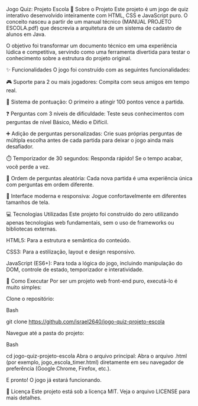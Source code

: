 Jogo Quiz: Projeto Escola
📖 Sobre o Projeto
Este projeto é um jogo de quiz interativo desenvolvido inteiramente com HTML, CSS e JavaScript puro. O conceito nasceu a partir de um manual técnico (MANUAL PROJETO ESCOLA.pdf) que descrevia a arquitetura de um sistema de cadastro de alunos em Java.

O objetivo foi transformar um documento técnico em uma experiência lúdica e competitiva, servindo como uma ferramenta divertida para testar o conhecimento sobre a estrutura do projeto original.

✨ Funcionalidades
O jogo foi construído com as seguintes funcionalidades:

🎮 Suporte para 2 ou mais jogadores: Compita com seus amigos em tempo real.

💯 Sistema de pontuação: O primeiro a atingir 100 pontos vence a partida.

❓ Perguntas com 3 níveis de dificuldade: Teste seus conhecimentos com perguntas de nível Básico, Médio e Difícil.

➕ Adição de perguntas personalizadas: Crie suas próprias perguntas de múltipla escolha antes de cada partida para deixar o jogo ainda mais desafiador.

⏱️ Temporizador de 30 segundos: Responda rápido! Se o tempo acabar, você perde a vez.

🔀 Ordem de perguntas aleatória: Cada nova partida é uma experiência única com perguntas em ordem diferente.

🎨 Interface moderna e responsiva: Jogue confortavelmente em diferentes tamanhos de tela.

💻 Tecnologias Utilizadas
Este projeto foi construído do zero utilizando apenas tecnologias web fundamentais, sem o uso de frameworks ou bibliotecas externas.

HTML5: Para a estrutura e semântica do conteúdo.

CSS3: Para a estilização, layout e design responsivo.

JavaScript (ES6+): Para toda a lógica do jogo, incluindo manipulação do DOM, controle de estado, temporizador e interatividade.

🚀 Como Executar
Por ser um projeto web front-end puro, executá-lo é muito simples:

Clone o repositório:

Bash

git clone https://github.com/israel2640/jogo-quiz-projeto-escola


Navegue até a pasta do projeto:

Bash

cd jogo-quiz-projeto-escola
Abra o arquivo principal:
Abra o arquivo .html (por exemplo, jogo_escola_timer.html) diretamente em seu navegador de preferência (Google Chrome, Firefox, etc.).

E pronto! O jogo já estará funcionando.

📄 Licença
Este projeto está sob a licença MIT. Veja o arquivo LICENSE para mais detalhes.
